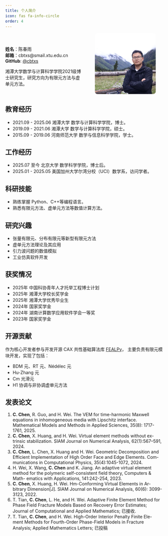 ```yaml
---
title: 个人简介
icon: fas fa-info-circle
order: 4
---
```


<div style="display: flex; gap: 20px; align-items: center;">
  <!-- 左侧文字信息 -->
  <div style="flex: 1;">
    <ul style="list-style-type: none; padding-left: 0;">
      <li><strong>姓名</strong>：陈春雨 </li>
      <li><strong>邮箱</strong>：cbtxs@smail.xtu.edu.cn</li>
      <li><strong>GitHub</strong>: <a href="https://github.com/cbtxs">@cbtxs</a></li>
    </ul>
        湘潭大学数学与计算科学学院2021级博士研究生，研究方向为有限元方法与虚单元方法。
  </div>
  <!-- 右侧照片 -->
  <div style="flex: 1; text-align: center;">
    <img src="/image/pic.jpg" alt="头像" style="max-width: 80%; border-radius: 8px;" />
  </div>
</div>

## 教育经历
- 2021.09 - 2025.06 湘潭大学 数学与计算科学学院，博士。
- 2019.09 - 2021.06 湘潭大学 数学与计算科学学院，硕士。
- 2015.09 - 2019.06 河南师范大学 数学与信息科学学院，学士。

## 工作经历
- 2025.07 至今 北京大学 数学科学学院，博士后。
- 2025.01 - 2025.05 美国加州大学尔湾分校（UCI）数学系，访问学者。

## 科研技能
- 熟练掌握 Python、C++等编程语言。
- 熟悉有限元方法、虚单元方法等数值计算方法。

## 研究兴趣
- 张量有限元、分布有限元等新型有限元方法
- 虚单元方法理论及其应用
- 引力波问题的数值模拟
- 工业仿真软件开发

## 获奖情况
- 2025年 中国科协青年人才托举工程博士计划
- 2025年 湘潭大学校长奖学金
- 2025年 湘潭大学优秀毕业生
- 2024年 国家奖学金
- 2024年 湖南计算数学应用软件学会一等奖
- 2023年 国家奖学金

## 开源贡献
作为核心开发者参与开发开源 CAX 共性基础算法库 [FEALPy](https://github.com/weihuayi/fealpy)，
主要负责有限元模块开发，实现了包括：
- BDM 元、RT 元、Nédélec 元
- Hu-Zhang 元
- Cm 光滑元
- H1 协调与非协调虚单元方法


## 发表论文

1. **C. Chen**, R. Guo, and H. Wei. The VEM for time-harmonic Maxwell equations
   in inhomogeneous media with Lipschitz interface. Mathematical Models and
   Methods in Applied Sciences, 35(8): 1717-1761, 2025.
2. **C. Chen**, X. Huang, and H. Wei. Virtual element methods without ex-
   trinsic stabilization. SIAM Journal on Numerical Analysis, 62(1):567–591,
   2024.
3. **C. Chen**, L. Chen, X. Huang and H. Wei. Geometric Decomposition and
   Efficient Implementation of High Order Face and Edge Elements. Com-
   munications in Computational Physics, 35(4):1045-1072, 2024.
4. H. Wei, X. Wang, **C. Chen** and K. Jiang. An adaptive virtual element method
   for the polymeric self-consistent field theory, Computers & Math- ematics
   with Applications, 141:242-254, 2023.
5. **C. Chen**, X. Huang, H. Wei. Hm-Conforming Virtual Elements in Ar- bitrary
   Dimension[J]. SIAM Journal on Numerical Analysis, 60(6): 3099- 3123, 2022.
6. T. Tian, **C. Chen**, L. He, and H. Wei. Adaptive Finite Element Method
   for Phase Field Fracture Models Based on Recovery Error Estimates; Journal of
   Computational and Applied Mathematics; 已接收.
7. T. Tian, **C. Chen**, and H. Wei. High-Order Interior Penalty Finite Ele-
   ment Methods for Fourth-Order Phase-Field Models in Fracture Analysis;
   Applied Mathematics Letters; 已投稿



